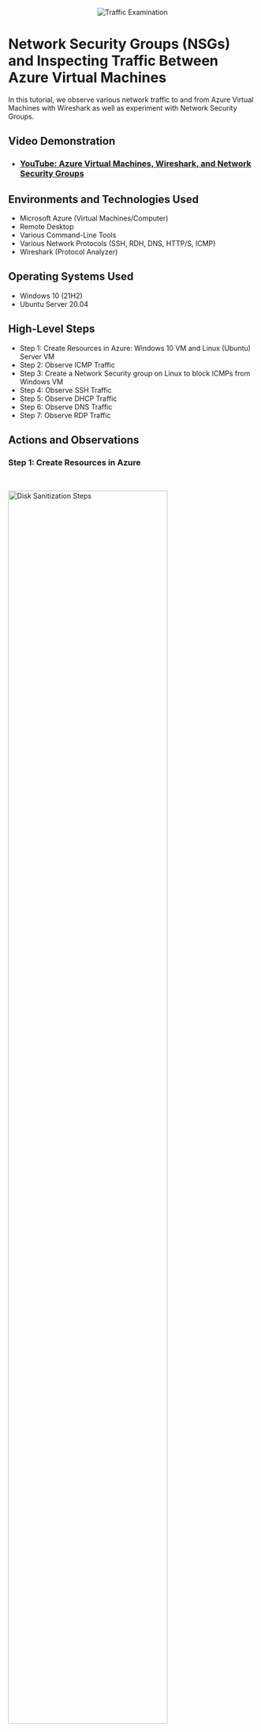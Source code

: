 <p align="center">
<img src="https://i.imgur.com/Ua7udoS.png" alt="Traffic Examination"/>
</p>

<h1>Network Security Groups (NSGs) and Inspecting Traffic Between Azure Virtual Machines</h1>
In this tutorial, we observe various network traffic to and from Azure Virtual Machines with Wireshark as well as experiment with Network Security Groups. <br />


<h2>Video Demonstration</h2>

- ### [YouTube: Azure Virtual Machines, Wireshark, and Network Security Groups](https://www.youtube.com)

<h2>Environments and Technologies Used</h2>

- Microsoft Azure (Virtual Machines/Computer)
- Remote Desktop
- Various Command-Line Tools
- Various Network Protocols (SSH, RDH, DNS, HTTP/S, ICMP)
- Wireshark (Protocol Analyzer)

<h2>Operating Systems Used </h2>

- Windows 10 (21H2)
- Ubuntu Server 20.04

<h2>High-Level Steps</h2>

- Step 1: Create Resources in Azure: Windows 10 VM and Linux (Ubuntu) Server VM
- Step 2: Observe ICMP Traffic  
- Step 3: Create a Network Security group on Linux to block ICMPs from Windows VM 
- Step 4: Observe SSH Traffic
- Step 5: Observe DHCP Traffic
- Step 6: Observe DNS Traffic
- Step 7: Observe RDP Traffic


<h2>Actions and Observations</h2>

<h3>Step 1: Create Resources in Azure</h3><br>

<p>
<img src="https://i.imgur.com/892yARI.png" height="80%" width="80%" alt="Disk Sanitization Steps"/>
</p><br>
<p>
In Azure, create two VMs, one will be Linux (Ubuntu) machine and the other will be Windows 10 machine. Place both VMs on the same VNET. 
</p>
<br />

<h3>Step 2: Observe ICMP Traffic</h3><br>

<p>
<img src="https://i.imgur.com/XeD4ExD.png" height="80%" width="80%" alt="Disk Sanitization Steps"/>
</p><br>
<p>

<p>
<img src="https://i.imgur.com/76a5lVr.png" height="80%" width="80%" alt="Disk Sanitization Steps"/>
</p><br>
<p>  
  
Use Remote Desktop to connect to Windows 10 VM1. In Windows 10 VM1, install and open Wireshark, which is a protocol analyzer that allows you to view all packets coming through the network (download Wireshark from Google.com). Filter Wireshark to capture only ICMP traffic by typing "ICMP" in the search bar. ICMP is a network layer protocol that relays messages concerning network connection issues.  Next, open Powershell on Windows VM1 and ping Linux VM2's private IP address. The "ping" command uses ICMP to test connectivity between hosts. Now we will inspect the actual data being transmitted within the ICMP packets. Lastly, we will perpetually ping Linux VM2 from Windows VM1, using the "ping -t" command in Powershell.
</p>
<br />


<h3>Step 3: Create a Network Security group on Linux VM to block ICMPs from Windows VM</h3><br>
<p>
<img src="https://i.imgur.com/hdttlbo.png" height="80%" width="80%" alt="Disk Sanitization Steps"/>
</p><br>

<p>
<img src="https://i.imgur.com/ZLNGbUY.png" height="80%" width="80%" alt="Disk Sanitization Steps"/>
</p><br>

<p>
We will configure the firewall on Linux VM2 in Azure to deny inbound ICMP traffic from Windows VM1. Once this is done, Windows VM1 will stop receiving echo replies from Linux VM2. We will observe the result in Wireshark. To block ICMP traffic on Linux VM2, navigate to Network Security Group (NSG) in Azure. Select VM2, and edit the inbound security rule to deny ICMP. We can re-enable ICMP traffic on Linux VM2 by going back to NSG in Azure and changing the inbound security rule to "allow." 
</p>
<br />


<h3>Step 4: Observe SSH Traffic</h3><br>
<p>
<img src="https://i.imgur.com/KMUXUhF.png" height="80%" width="80%" alt="Disk Sanitization Steps"/>
</p>
<p>
We will access Linux VM2 from Windows VM1 via SSH. SSH gives access to the machine's command line interface (CLI). We will also set  Windows VM 1 Wireshark filter to capture only SSH packets by typing "ssh labuser@10.0.0.5" (Linux VM2's private IP address) in the PowerShell command line. Following this, we will observe  Wireshark capturing SSH packets.
</p>
<br />

<h3>Step 5: Observe DHCP Traffic</h3><br>
<p>
<img src="https://i.imgur.com/9pals8I.png" height="80%" width="80%" alt="Disk Sanitization Steps"/>
</p>
<p>
In Windows VM1, we will use Wireshark to filter for the Dynamic Host Configuration Protocol (DHCP), which operates on UDP ports 67 and 68, and is used to assign an IP address to the host machine when it first connects to the network. We will request a new IP address with the command, "ipconfig /renew." 
</p>
<br />d

<h3>Step 6: Observe DNS Traffic</h3><br>
<p>
<img src="https://i.imgur.com/GpMKstc.png" height="80%" width="80%" alt="Disk Sanitization Steps"/>
</p>
<p>
We will analyze Domain Name Server (DNS) traffic by filtering it on Wireshark. We will then initiate DNS traffic for Google by typing the command, "nslookup www.google.com." DNS uses nslookup to provide the IP address for a host when the human-readable domain name is entered. DNS uses both UDP and TCP port 53.
</p>
<br />

<h3>Step 7: Observe RDP Traffic</h3><br>
<p>
<img src="https://i.imgur.com/DJmEXEB.png" height="80%" width="80%" alt="Disk Sanitization Steps"/>
</p>
<p>
We will filter for Remote Desktop Protocol (RDP) traffic, which operates on TCP port 3389. RDP is used to remotely connect from one computer to another to gain remote desktop graphic user interface (GUI).
</p>
<br />
